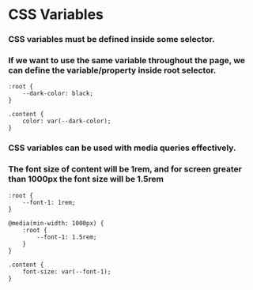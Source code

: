 # CSS Variables

### CSS variables must be defined inside some selector. 
### If we want to use the same variable throughout the page, we can define the variable/property inside root selector.
```
:root {
    --dark-color: black;
}

.content {
    color: var(--dark-color);
}
```

### CSS variables can be used with media queries effectively.
### The font size of content will be 1rem, and for screen greater than 1000px the font size will be 1.5rem
```
:root {
    --font-1: 1rem;
}

@media(min-width: 1000px) {
    :root {
        --font-1: 1.5rem;
    }
}

.content {
    font-size: var(--font-1);
}
```